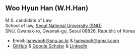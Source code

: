 ## Woo Hyun Han (W.H.Han)  
M.S. candidate of Law  
School of law, [Seoul National University (SNU)](http://law.snu.ac.kr/)  
SNU, Gwanak-ro, Gwanak-gu, Seoul 08826, Republic of Korea 
<!--
Postdoctoral research associate at [Theorerical Condensed Matter Physics Group](http://taehae.kaist.ac.kr/)  
Department of Physics, [Korea Advanced Institute of Science and Technology (KAIST)](http://www.kaist.ac.kr/html/en/index.html)  
KAIST, 291 Daehak-ro, Yuseong-gu, Daejeon 34141, Republic of Korea  
-->
* Email: [hanwooh@snu.ac.kr](mailto:hanwooh@snu.ac.kr) & [hanwooh@gmail.com](mailto:hanwooh@gmail.com)  
* [GitHub](https://github.com/WOOHYUNHAN) & [Google Scholar](https://scholar.google.com/citations?user=MvYSFyoAAAAJ&hl=en) & [LinkedIn](https://www.linkedin.com/in/woohyun-han-a25888155/)  
